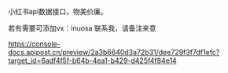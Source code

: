 小红书api数据接口，物美价廉。 

若有需要可添加vx：inuosa 联系我，请备注来意

https://console-docs.apipost.cn/preview/2a3b6640d3a72b31/dee729f3f7df1efc?target_id=6adf4f5f-b64b-4ea1-b429-d425f4f84e14







